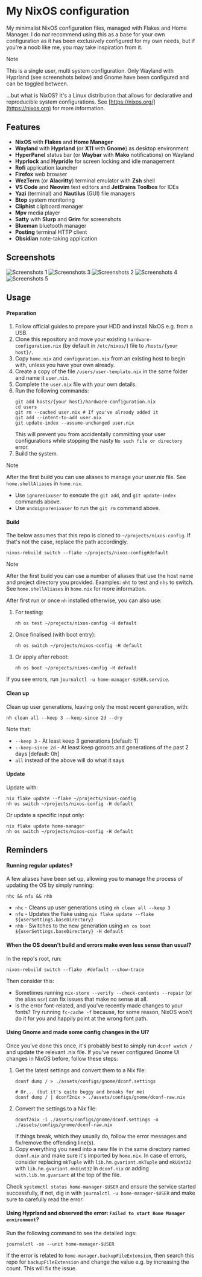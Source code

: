 # My NixOS configuration

My minimalist NixOS configuration files, managed with Flakes and Home Manager. I do _not_ recommend using this as a base
for your own configuration as it has been exclusively configured for my own needs, but if you're a noob like me, you may
take inspiration from it.

> [!NOTE]
> This is a single user, multi system configuration. Only Wayland with Hyprland (see screenshots below) and Gnome have
> been configured and can be toggled between.

...but what is NixOS? It's a Linux distribution that allows for declarative and reproducible system configurations.
See [https://nixos.org/](https://nixos.org) for more information.

## Features

- **NixOS** with **Flakes** and **Home Manager**
- **Wayland** with **Hyprland** (or **X11** with **Gnome**) as desktop environment
- **HyperPanel** status bar (or **Waybar** with **Mako** notifications) on Wayland
- **Hyprlock** and **Hypridle** for screen locking and idle management
- **Rofi** application launcher
- **Firefox** web browser
- **WezTerm** (or **Alacritty**) terminal emulator with **Zsh** shell
- **VS Code** and **Neovim** text editors and **JetBrains Toolbox** for IDEs
- **Yazi** (terminal) and **Nautilus** (GUI) file managers
- **Btop** system monitoring
- **Cliphist** clipboard manager
- **Mpv** media player
- **Satty** with **Slurp** and **Grim** for screenshots
- **Blueman** bluetooth manager
- **Posting** terminal HTTP client
- **Obsidian** note-taking application

## Screenshots

![Screenshots 1](./assets/demo/screenshot-1.png)
![Screenshots 3](./assets/demo/screenshot-3.png)
![Screenshots 2](./assets/demo/screenshot-2.png)
![Screenshots 4](./assets/demo/screenshot-4.png)
![Screenshots 5](./assets/demo/screenshot-5.png)

## Usage

#### Preparation

1. Follow official guides to prepare your HDD and install NixOS e.g. from a USB.
2. Clone this repository and move your existing `hardware-configuration.nix` (by default in `/etc/nixos/`) file to
   `/hosts/{your host}/`.
3. Copy `home.nix` and `configuration.nix` from an existing host to begin with, unless you have your own already.
4. Create a copy of the file `/users/user-template.nix` in the same folder and name it `user.nix`.
5. Complete the `user.nix` file with your own details.
6. Run the following commands:
   ```shell
   git add hosts/{your host}/hardware-configuration.nix
   cd users
   git rm --cached user.nix # If you've already added it
   git add --intent-to-add user.nix
   git update-index --assume-unchanged user.nix   
   ```
   This will prevent you from accidentally committing your user configurations while stopping the
   nasty `No such file or directory` error.
7. Build the system.

> [!NOTE]
> After the first build you can use aliases to manage your user.nix file. See `home.shellAliases` in `home.nix`.
> - Use `ignorenixuser` to execute the `git add`, and `git update-index` commands above.
> - Use `undoignorenixuser` to run the `git rm` command above.

#### Build

The below assumes that this repo is cloned to `~/projects/nixos-config`. If that's not the case, replace the path
accordingly.

```shell
nixos-rebuild switch --flake ~/projects/nixos-config#default
```

> [!NOTE]
> After the first build you can use a number of aliases that use the host name and project directory you provided.
> Examples: `nht` to test and `nhs` to switch. See `home.shellAliases` in `home.nix` for more information.

After first run or once `nh` installed otherwise, you can also use:

1. For testing:
    ```shell
    nh os test ~/projects/nixos-config -H default
    ```
2. Once finalised (with boot entry):
    ```shell
    nh os switch ~/projects/nixos-config -H default
    ```
3. Or apply after reboot:
    ```shell
    nh os boot ~/projects/nixos-config -H default
    ```

If you see errors, run `journalctl -u home-manager-$USER.service`.

#### Clean up

Clean up user generations, leaving only the most recent generation, with:

```shell
nh clean all --keep 3 --keep-since 2d --dry
```

Note that:

- `--keep 3` - At least keep 3 generations [default: 1]
- `--keep-since 2d` - At least keep gcroots and generations of the past 2 days [default: 0h]
- `all` instead of the above will do what it says

#### Update

Update with:

```shell
nix flake update --flake ~/projects/nixos-config
nh os switch ~/projects/nixos-config -H default
```

Or update a specific input only:

```shell
nix flake update home-manager
nh os switch ~/projects/nixos-config -H default
```

## Reminders

#### Running regular updates?

A few aliases have been set up, allowing you to manage the process of updating the OS by simply running:

```shell
nhc && nfu && nhb
```

- `nhc` - Cleans up user generations using `nh clean all --keep 3`
- `nfu` - Updates the flake using `nix flake update --flake ${userSettings.baseDirectory}`
- `nhb` - Switches to the new generation using `nh os boot ${userSettings.baseDirectory} -H default`

#### When the OS doesn't build and errors make even less sense than usual?

In the repo's root, run:

```shell
nixos-rebuild switch --flake .#default --show-trace
```

Then consider this:

- Sometimes running `nix-store --verify --check-contents --repair` (or the alias `nsr`) can fix issues that make no
  sense at all.
- Is the error font-related, and you've recently made changes to your fonts? Try running `fc-cache -f` because, for some
  reason, NixOS won't do it for you and happily point at the wrong font path.

#### Using Gnome and made some config changes in the UI?

Once you've done this once, it's probably best to simply run `dconf watch /` and update the relevant .nix file. If
you've never configured Gnome UI changes in NixOS before, follow these steps:

1. Get the latest settings and convert them to a Nix file:
   ```shell
   dconf dump / > ./assets/configs/gnome/dconf.settings
   
   # Or... (but it's quite buggy and breaks for me)
   dconf dump / | dconf2nix > ./assets/configs/gnome/dconf-raw.nix
   ```
2. Convert the settings to a Nix file:
   ```shell
   dconf2nix -i ./assets/configs/gnome/dconf.settings -o ./assets/configs/gnome/dconf-raw.nix
   ```
   If things break, which they usually do, follow the error messages and fix/remove the offending line(s).
3. Copy everything you need into a new file in the same directory named `dconf.nix` and make sure it's imported by
   `home.nix`. In case of errors, consider replacing `mkTuple` with `lib.hm.gvariant.mkTuple` and `mkUint32`
   with `lib.hm.gvariant.mkUint32` in `dconf.nix` or adding `with.lib.hm.gvariant` at the top of the file.

Check `systemctl status home-manager-$USER` and ensure the service started successfully, if not, dig in with
`journalctl -u home-manager-$USER` and make sure to carefully read the error.

#### Using Hyprland and observed the error: `Failed to start Home Manager environment`?

Run the following command to see the detailed logs:

```shell
journalctl -xe --unit home-manager-$USER
```

If the error is related to `home-manager.backupFileExtension`, then search this repo for `backupFileExtension` and
change the value e.g. by increasing the count. This will fix the issue.
